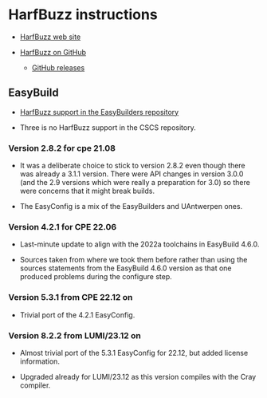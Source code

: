 # HarfBuzz instructions

  * [HarfBuzz web site](https://harfbuzz.github.io/)

  * [HarfBuzz on GitHub](https://github.com/harfbuzz/harfbuzz)

      * [GitHub releases](https://github.com/harfbuzz/harfbuzz/releases)


## EasyBuild

  * [HarfBuzz support in the EasyBuilders repository](https://github.com/easybuilders/easybuild-easyconfigs/tree/develop/easybuild/easyconfigs/h/HarfBuzz)

  * Three is no HarfBuzz support in the CSCS repository.


### Version 2.8.2 for cpe 21.08

  * It was a deliberate choice to stick to version 2.8.2 even though there
    was already a 3.1.1 version. There were API changes in version 3.0.0 (and
    the 2.9 versions which were really a preparation for 3.0) so there were
    concerns that it might break builds.

  * The EasyConfig is a mix of the EasyBuilders and UAntwerpen ones.

### Version 4.2.1 for CPE 22.06

  * Last-minute update to align with the 2022a toolchains in EasyBuild 4.6.0.

  * Sources taken from where we took them before rather than using the sources
    statements from the EasyBuild 4.6.0 version as that one produced problems
    during the configure step.


### Version 5.3.1 from CPE 22.12 on

  * Trivial port of the 4.2.1 EasyConfig.

### Version 8.2.2 from LUMI/23.12 on

  * Almost trivial port of the 5.3.1 EasyConfig for 22.12, but added license 
    information. 
    
  * Upgraded already for LUMI/23.12 as this version compiles with the Cray compiler.
